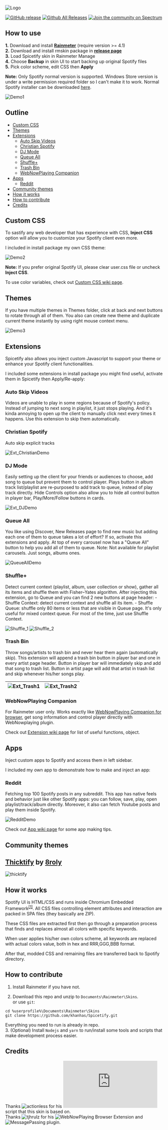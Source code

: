 ![Logo](LOGO.svg)

[![GitHub release](https://img.shields.io/github/release/khanhas/Spicetify/all.svg?colorB=97CA00?label=version)](https://github.com/khanhas/Spicetify/releases/latest) [![Github All Releases](https://img.shields.io/github/downloads/khanhas/Spicetify/total.svg?colorB=97CA00)](https://github.com/khanhas/Spicetify/releases) [![Join the community on Spectrum](https://withspectrum.github.io/badge/badge.svg)](https://spectrum.chat/spicetify)

## How to use
**1.** Download and install [**Rainmeter**](https://www.rainmeter.net/) (require version >= 4.1)  
**2.** Download and install rmskin package in [**release page**](https://github.com/khanhas/Spicetify/releases)  
**3.** Load Spicetify skin in Rainmeter Manage  
**4.** Choose **Backup** in skin UI to start backing up original Spotify files  
**5.** Pick color scheme, edit CSS then **Apply**  

**Note:** Only Spotify normal version is supported. Windows Store version is under a write permission required folder so I can't make it to work. Normal Spotify installer can be downloaded [here](https://download.scdn.co/SpotifySetup.exe).

![Demo1](https://i.imgur.com/JcYs9Mj.png)

## Outline
- [Custom CSS](https://github.com/khanhas/Spicetify#custom-css)
- [Themes](https://github.com/khanhas/Spicetify#themes)
- [Extensions](https://github.com/khanhas/Spicetify#extensions)
    - [Auto Skip Videos](https://github.com/khanhas/Spicetify#)
    - [Christian Spotify](https://github.com/khanhas/Spicetify#christian-spotify)
    - [DJ Mode](https://github.com/khanhas/Spicetify#dj-mode)
    - [Queue All](https://github.com/khanhas/Spicetify#queue-all)
    - [Shuffle+](https://github.com/khanhas/Spicetify#shuffle)
    - [Trash Bin](https://github.com/khanhas/Spicetify#trash-bin)
    - [WebNowPlaying Companion](https://github.com/khanhas/Spicetify#webnowplaying-companion)
- [Apps](https://github.com/khanhas/Spicetify#apps)
    - [Reddit](https://github.com/khanhas/Spicetify#reddit)
- [Community themes](https://github.com/khanhas/Spicetify#community-themes)
- [How it works](https://github.com/khanhas/Spicetify#how-it-works)
- [How to contribute](https://github.com/khanhas/Spicetify#how-to-contribute)
- [Credits](https://github.com/khanhas/Spicetify#credits)

## Custom CSS
To sastify any web developer that has experience with CSS, **Inject CSS** option will allow you to customize your Spotify client even more. 

I included in install package my own CSS theme:

![Demo2](https://i.imgur.com/eiAPF6j.png)

**Note:** If you prefer original Spotify UI, please clear user.css file or uncheck **Inject CSS**.

To use color variables, check out [Custom CSS wiki page](https://github.com/khanhas/Spicetify/wiki/Custom-CSS).

## Themes
If you have multiple themes in Themes folder, click at back and next buttons to rotate through all of them. You also can create new theme and duplicate current theme instantly by using right mouse context menu.

![Demo3](https://i.imgur.com/S3HmuE6.png)

## Extensions
Spicetify also allows you inject custom Javascript to support your theme or enhance your Spotify client functionalities. 

I included some extensions in install package you might find useful, activate them in Spicetify then Apply/Re-apply:

### Auto Skip Videos
Videos are unable to play in some regions because of Spotify's policy. Instead of jumping to next song in playlist, it just stops playing. And it's kinda annoying to open up the client to manually click next every times it happens. Use this extension to skip them automatically.

### Christian Spotify
Auto skip explicit tracks

![Ext_ChristianDemo](https://i.imgur.com/yTUeWWn.png)

### DJ Mode
Easily setting up the client for your friends or audiences to choose, add song to queue but prevent them to control player. Plays button in album track list/playlist are re-purposed to add track to queue, instead of play track directly. Hide Controls option also allow you to hide all control button in player bar, Play/More/Follow buttons in cards.

![Ext_DJDemo](https://i.imgur.com/pOFEqtM.png)

### Queue All
You like using Discover, New Releases page to find new music but adding each one of them to queue takes a lot of effort? If so, activate this  extensions and apply. At top of every carousel now has a "Queue All"  button to help you add all of them to queue. Note: Not available for playlist carousels. Just songs, albums ones.

![QueueAllDemo](https://i.imgur.com/D9ytt7K.png)

### Shuffle+
Detect current context (playlist, album, user collection or show), gather all its items and shuffle them with Fisher–Yates algorithm.
After injecting this extension, go to Queue and you can find 2 new buttons at page header:
    - Shuffle Context: detect current context and shuffle all its item.
    - Shuffle Queue: shuffle only 80 items or less that are visible in Queue page. It's only useful for mixed context queue.
For most of the time, just use Shuffle Context.

![Shuffle_1](https://i.imgur.com/Vy8fwMy.png)
![Shuffle_2](https://i.imgur.com/3CWieYj.png)

### Trash Bin
Throw songs/artists to trash bin and never hear them again (automatically skip). This extension will append a trash bin button in player bar and one in every artist page header. Button in player bar will immediately skip and add that song to trash list. Button in artist page will add that artist in trash list and skip whenever his/her songs play.

![Ext_Trash1](https://i.imgur.com/k7A7oBI.png) | ![Ext_Trash2](https://i.imgur.com/dVZclSJ.png)
---|---

### WebNowPlaying Companion
For Rainmeter user only. Works exactly like [WebNowPlaying Companion for browser](https://github.com/tjhrulz/WebNowPlaying-BrowserExtension), get song information and control player directly with WebNowplaying plugin.

Check out [Extension wiki page](https://github.com/khanhas/Spicetify/wiki/Extension) for list of useful functions, object.

## Apps
Inject custom apps to Spotify and access them in left sidebar.  

I included my own app to demonstrate how to make and inject an app:

### Reddit
Fetching top 100 Spotify posts in any subreddit. This app has native feels and behavior just like other Spotify apps: you can follow, save, play, open playlist/track/album directly. Moreover, it also can fetch Youtube posts and play them inside Spotify.  

![RedditDemo](https://i.imgur.com/OTrW2e8.png)

Check out [App wiki page](https://github.com/khanhas/Spicetify/wiki/App) for some app making tips.

## Community themes

## [Thicktify](https://github.com/8roly/thicktify) by [8roly](https://www.deviantart.com/8roly)

![thicktify](https://raw.githubusercontent.com/8roly/thicktify/master/002_home.png)

## How it works
Spotify UI is HTML/CSS and runs inside Chromium Embedded Framework<sup>[[1]](https://www.quora.com/How-is-JavaScript-used-within-the-Spotify-desktop-application-Is-it-packaged-up-and-run-locally-only-retrieving-the-assets-as-and-when-needed-What-JavaScript-VM-is-used)</sup>. All CSS files controlling element attributes and interaction are packed in SPA files (they basically are ZIP).  

These CSS files are extracted first then go through a preparation process that finds and replaces almost all colors with specific keywords.  

When user applies his/her own colors scheme, all keywords are replaced with actual colors value, both in hex and RRR,GGG,BBB format. 

After that, modded CSS and remaining files are transferred back to Spotify directory.

## How to contribute
1. Install Rainmeter if you have not.  

2. Download this repo and unzip to `Documents\Rainmeter\Skins`.  
or use `git`:
```
cd %userprofile%\Documents\Rainmeter\Skins
git clone https://github.com/khanhas/Spicetify.git
```
Everything you need to run is already in repo.  
3. (Optional) Install `Nodejs` and `yarn` to run/install some tools and scripts that make development process easier.  

## Credits
Thanks ![**actionless**](https://github.com/actionless) for his ![oomoxify](https://github.com/actionless/oomoxify/blob/master/oomoxify.sh) script that this skin is based on.  
Thanks ![**tjhrulz**](https://github.com/tjhrulz) for his ![WebNowPlaying Browser Extension](https://github.com/tjhrulz/WebNowPlaying-BrowserExtension) and ![MessagePassing plugin](https://github.com/tjhrulz/MessagePassingForRainmeter).  
